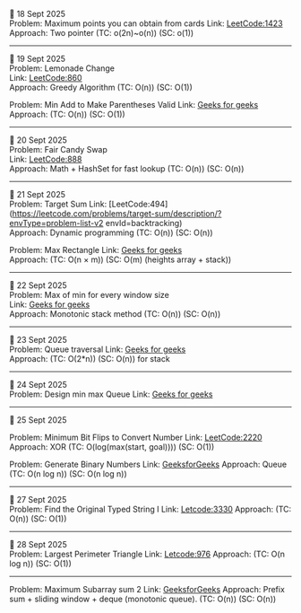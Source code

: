 📅 18 Sept 2025  
Problem: Maximum points you can obtain from cards 
Link: [LeetCode:1423](https://leetcode.com/problems/maximum-points-you-can-obtain-from-cards/)  
Approach: Two pointer 
          (TC: o(2n)~o(n))
          (SC: o(1))

----------

📅 19 Sept 2025  
Problem: Lemonade Change  
Link: [LeetCode:860](https://leetcode.com/problems/lemonade-change/)  
Approach: Greedy Algorithm 
          (TC: O(n))
          (SC: O(1))

Problem: Min Add to Make Parentheses Valid 
Link: [Geeks for geeks](https://www.geeksforgeeks.org/problems/min-add-to-make-parentheses-valid/1)  
Approach: (TC: O(n))
          (SC: O(1))

----------

📅 20 Sept 2025  
Problem: Fair Candy Swap  
Link: [LeetCode:888](https://leetcode.com/problems/fair-candy-swap/)  
Approach: Math + HashSet for fast lookup 
          (TC: O(n))
          (SC: O(n))

----------

📅 21 Sept 2025  
Problem: Target Sum
Link: [LeetCode:494](https://leetcode.com/problems/target-sum/description/?envType=problem-list-v2     envId=backtracking)  
Approach: Dynamic programming 
          (TC: O(n))
          (SC: O(n))

Problem: Max Rectangle 
Link: [Geeks for geeks](https://www.geeksforgeeks.org/problems/max-rectangle/1)  
Approach: (TC: O(n × m))
          (SC: O(m) (heights array + stack))

----------

📅 22 Sept 2025  
Problem: Max of min for every window size  
Link: [Geeks for geeks](https://www.geeksforgeeks.org/problems/maximum-of-minimum-for-every-window-size3453/1)  
Approach: Monotonic stack method
          (TC: O(n))
          (SC: O(n))

----------

📅 23 Sept 2025  
Problem: Queue traversal 
Link: [Geeks for geeks](https://www.geeksforgeeks.org/problems/queue-reversal/1)  
Approach: (TC: O(2*n))
          (SC: O(n)) for stack

----------

📅 24 Sept 2025  
Problem: Design min max Queue 
Link: [Geeks for geeks](https://www.geeksforgeeks.org/problems/design-minmax-queue/1)  

----------

📅 25 Sept 2025

Problem: Minimum Bit Flips to Convert Number
Link: [LeetCode:2220](https://leetcode.com/problems/minimum-bit-flips-to-convert-number/description/)
Approach: XOR
          (TC: O(log(max(start, goal))))
          (SC: O(1))

Problem: Generate Binary Numbers
Link: [GeeksforGeeks](https://www.geeksforgeeks.org/problems/generate-binary-numbers-1587115620/1)
Approach: Queue
          (TC: O(n log n))
          (SC: O(n log n)) 

----------

📅 27 Sept 2025  
Problem: Find the Original Typed String I
Link: [Letcode:3330](https://leetcode.com/problems/find-the-original-typed-string-i/description/)
Approach: (TC: O(n))
          (SC: O(1))  

---------- 

📅 28 Sept 2025  
Problem: Largest Perimeter Triangle
Link: [Letcode:976](https://leetcode.com/problems/largest-perimeter-triangle/description/?envType=daily-question&envId=2025-09-28)
Approach: (TC: O(n log n))
          (SC: O(1)) 

----------

Problem: Maximum Subarray sum 2
Link: [GeeksforGeeks](https://www.geeksforgeeks.org/problems/maximum-subarray-sum--110820/1)
Approach: Prefix sum + sliding window + deque (monotonic queue).
          (TC: O(n))
          (SC: O(n)) 



